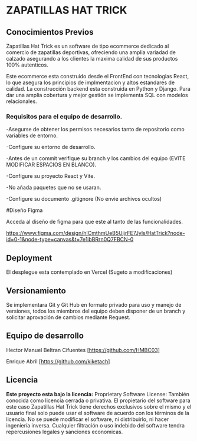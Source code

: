 # ZAPATILLAS HAT TRICK


## Conocimientos Previos
Zapatillas Hat Trick es un software de tipo ecommerce dedicado al comercio de zapatillas deportivas, ofreciendo una amplia variadad de calzado asegurando a los clientes la maxima calidad de sus productos 100% autenticos.

Este ecommerce esta construido desde el FrontEnd con tecnologias React, lo que asegura los principios de implmentacion y altos estandares de calidad.
La construcción backend esta construida en Python y Django.
Para dar una amplia cobertura y mejor gestión se implementa SQL con modelos relacionales.

### Requisitos para el equipo de desarrollo.

-Asegurse de obtener los permisos necesarios tanto de repositorio como variables de entorno.

-Configure su entorno de desarrollo.

-Antes de un commit verifique su branch y los cambios del equipo (EVITE MODIFICAR ESPACIOS EN BLANCO).

-Configure su proyecto React y Vite.

-No añada paquetes que no se usaran.

-Configure su documento .gitignore (No envie archivos ocultos)


#Diseño Figma

Acceda al diseño de figma para que este al tanto de las funcionalidades.

https://www.figma.com/design/hICmthmUeB5UijrFE7Jyls/HatTrick?node-id=0-1&node-type=canvas&t=7e1ibBRrn0Q7FBCN-0


## Deployment

El desplegue esta contemplado en Vercel (Sugeto a modificaciones)



## Versionamiento

Se implementara Git y Git Hub en formato privado para uso y manejo de versiones, todos los miembros del equipo deben disponer de un branch y solicitar aprovación de cambios mediante Request.

## Equipo de desarrollo

 Hector Manuel Beltran Cifuentes [https://github.com/HMBC03]
 
 Enrique Abril [https://github.com/kiketach]


## Licencia

**Este proyecto esta bajo la licencia:**
Proprietary Software License: También conocida como licencia cerrada o privativa. 
El propietario del software para este caso Zapatillas Hat Trick tiene derechos exclusivos sobre el mismo y el usuario final solo puede usar el software de acuerdo con los términos de la licencia. 
No se puede modificar el software, ni distribuirlo, ni hacer ingeniería inversa.
Cualquier filtración o uso indebido del software tendra repercusiones legales y sanciones economicas.
